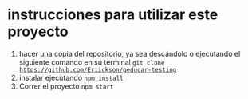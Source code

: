 # instrucciones para utilizar este proyecto


1. hacer una copia del repositorio, ya sea descándolo o ejecutando el siguiente comando en su terminal <code>git clone https://github.com/Eriickson/geducar-testing</code>
2. instalar ejecutando <code>npm install</code>
3. Correr el proyecto <code>npm start</code>
